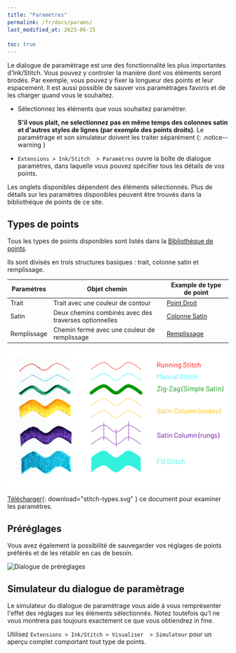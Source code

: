 ```yaml
---
title: "Paramètres"
permalink: /fr/docs/params/
last_modified_at: 2023-06-15

toc: true
---
```

Le dialogue de paramètrage est une des fonctionnalité les plus importantes d'Ink/Stitch. Vous pouvez y controler la manière dont vos éléments seront brodés. Par exemple, vous pouvez y fixer la longueur des points et leur espacement. Il est aussi possible de sauver vos paramètrages favoris et de les charger quand vous le souhaitez.

* Sélectionnez les éléments que vous souhaitez paramétrer. 

  **S'il vous plait, ne selectionnez pas en même temps des colonnes satin et d'autres styles de lignes (par exemple des points droits)**. Le paramètrage et son simulateur doivent les traiter séparément
  {: .notice--warning }
* `Extensions > Ink/Stitch  > Paramètres` ouvre la boîte de dialogue paramètres, dans laquelle vous pouvez spécifier tous les détails de vos points.

Les onglets disponibles  dépendent des éléments sélectionnés. Plus de détails sur les paramètres disponibles peuvent être trouvés dans la bibliothéque de  points de ce site.

## Types de points

Tous les types de points disponibles sont listés dans la [Bibliothèque de points](/fr/docs/stitch-library/). 

Ils sont divisés en trois structures basiques : trait, colonne satin et remplissage.


Paramètres  | Objet chemin                                           | Example de type de point
------------|--------------------------------------------------------|--------------------------------------------------
Trait       | Trait avec une couleur de contour                      | [Point Droit](/fr/docs/stitches/running-stitch/)
Satin       | Deux  chemins combinés avec des traverses optionnelles | [Colonne Satin](/fr/docs/stitches/satin-column)
Remplissage | Chemin fermé avec une couleur de remplissage           | [Remplissage](/fr/docs/stitches/fill-stitch/)

![Types de point](/assets/images/docs/stitch-types.svg)

[Télécharger](/assets/images/docs/stitch-types.svg){: download="stitch-types.svg" } ce document pour examiner les paramètres.

## Préréglages

Vous avez également la possibilité de sauvegarder vos réglages de points préférés et de les rétablir en cas de besoin.

![Dialogue de préréglages](/assets/images/docs/fr/params-presets.jpg)

## Simulateur du dialogue de paramètrage

Le simulateur du dialogue de paramètrage vous aide à vous remprésenter l'effet des réglages sur les éléments sélectionnés. Notez toutefois qu'l ne vous montrera pas toujours exactement ce que vous obtiendrez in fine.

Utilisez `Extensions > Ink/Stitch > Visualiser  > Simulateur` pour un aperçu complet comportant tout type de points.
